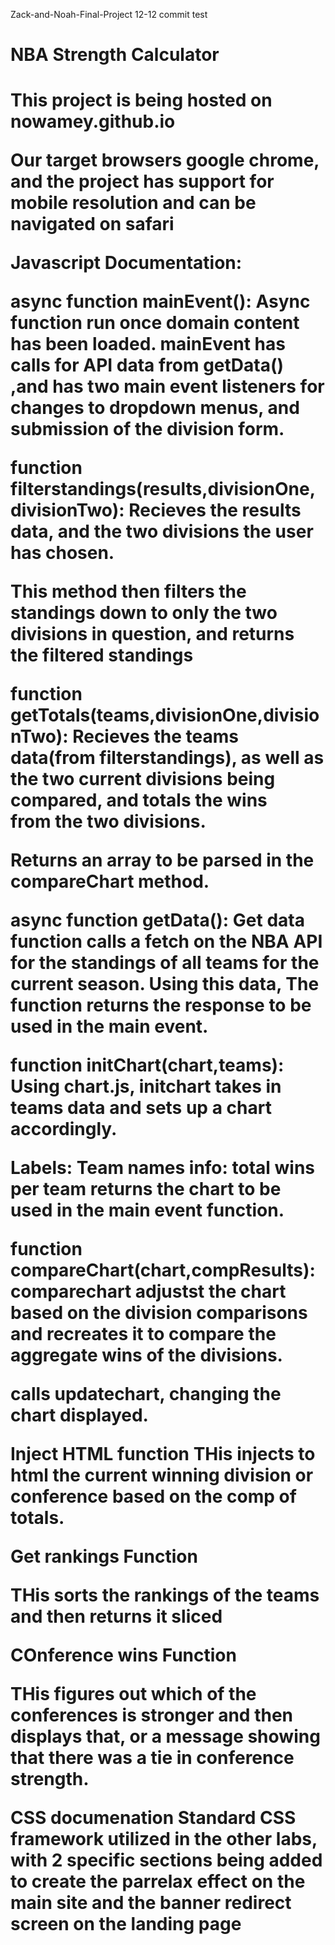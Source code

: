  Zack-and-Noah-Final-Project
12-12 commit test

<h1>NBA Strength Calculator<h1>

This project is being hosted on nowamey.github.io

Our target browsers google chrome, and the project has support for mobile resolution and can be navigated on 
safari

Javascript Documentation:

async function mainEvent():
Async function run once domain content has been loaded. mainEvent has calls for API data from getData()
,and has two main event listeners for changes to dropdown menus, and submission of the division form.  

function filterstandings(results,divisionOne,divisionTwo):
Recieves the results data, and the two divisions the user has chosen.

This method then filters the standings down to only the two divisions in question, and returns the filtered standings

function getTotals(teams,divisionOne,divisionTwo):
Recieves the teams data(from filterstandings), as well as the two current divisions being compared, and totals the wins\
from the two divisions. 

Returns an array to be parsed in the compareChart method. 

async function getData():
Get data function calls a fetch on the NBA API for the standings of all teams for the current season. Using this data,
The function returns the response to be used in the main event.

function initChart(chart,teams):
Using chart.js, initchart takes in teams data and sets up a chart accordingly. 

Labels: Team names
info: total wins per team
returns the chart to be used in the main event function.


function compareChart(chart,compResults):
comparechart adjustst the chart based on the division comparisons and recreates it to compare the aggregate wins
of the divisions.

calls updatechart, changing the chart displayed.

 Inject HTML function 
THis injects to html the current winning division or conference based on the comp of totals. 

 Get rankings Function

THis sorts the rankings of the teams and then returns it sliced

 COnference wins Function 

THis figures out which of the conferences is stronger and then displays that, or a message showing that there was a tie in conference strength. 

 CSS documenation 
Standard CSS framework utilized in the other labs, with 2 specific sections being added to create the parrelax effect on the main site and the banner redirect screen on the landing page